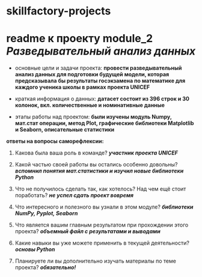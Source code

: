 # skillfactory-projects
# readme к проекту module_2 *Разведывательный анализ данных*
- основные цели и задачи проекта: **провести разведывательный анализ данных для подготовки будущей модели, которая предсказывала бы результаты госэкзамена по математике для каждого ученика школы в рамках проекта UNICEF**

- краткая информация о данных: **датасет состоит из 396 строк и 30 колонок, вкл. количественные и номинативные данные**

- этапы работы над проектом: **были изучены модуль Numpy, мат.стат операции, метод Plot, графические библиотеки Matplotlib и Seaborn, описательные статистики**

**ответы на вопросы саморефлексии:**

1. Какова была ваша роль в команде? ***участник проекта UNICEF***

2. Какой частью своей работы вы остались особенно довольны? ***вспомнил понятия мат.статистики и изучил новые библиотеки Python***

3. Что не получилось сделать так, как хотелось? Над чем ещё стоит поработать? ***не успел сдать проект вовремя***

4. Что интересного и полезного вы узнали в этом модуле? ***библиотеки NumPy, Pyplot, Seaborn***

5. Что является вашим главным результатом при прохождении этого проекта? ***объемный файл с результатами и выводами***

6. Какие навыки вы уже можете применить в текущей деятельности? ***основы Python***

7. Планируете ли вы дополнительно изучать материалы по теме проекта? ***обязательно!***
